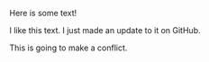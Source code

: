 Here is some text!

I like this text. I just made an update to it on GitHub.

This is going to make a conflict.
